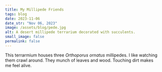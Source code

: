 ```yaml
---
title: My Millipede Friends
tags: blog
date: 2023-11-06
date_str: "Nov 06, 2023"
image: /assets/blog/pede.jpg
alt: A desert millipede terrarium decorated with succulents. 
small_image: false
permalink: false
---
```


This terrarmium houses three *Orthoporus ornatus* millipedes. 
I like watching them crawl around. 
They munch of leaves and wood. 
Touching dirt makes me feel alive. 
